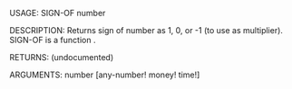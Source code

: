 USAGE:
     SIGN-OF number 

DESCRIPTION:
     Returns sign of number as 1, 0, or -1 (to use as multiplier).
     SIGN-OF is a function .

RETURNS:
    (undocumented)

ARGUMENTS:
    number [any-number! money! time!]
